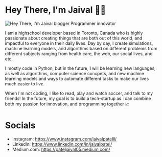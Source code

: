 # Hey There, I'm Jaival 👋🏼

![Hey There, I'm Jaival blogger  Programmer  innovator](https://user-images.githubusercontent.com/68164588/117744242-48f3ff80-b1d6-11eb-9bbf-79be2c35bc1e.png)


I am a highschool developer based in Toronto, Canada who is highly passionate about creating things that are both out of this world, and impactful to everyone in their daily lives. Day by day, I create simulations, machine learning models, and algorithms based on different problems from different subjects ranging from health care, the web, our social lives, and etc. 

I mostly code in Python, but in the future, I will be learning new languages, as well as algorithms, computer science concpets, and new machine learning models and ways to automate different tasks to make our lives much easier to live. 

When I'm not coding, I like to read, play and watch soccer, and talk to my friends! In the future, my goal is to build a tech-startup as I can combine both my passion for innovation, and programming together 📈


# Socials 

- Instagram: https://www.instagram.com/jaivalpatelll/
- LinkedIn: https://www.linkedin.com/in/jaivalpatel/
- Medium.com: https://pateljaival05.medium.com/



